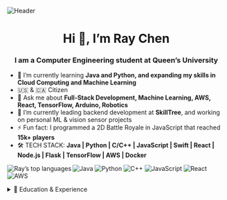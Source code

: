 ![Header](https://capsule-render.vercel.app/api?type=waving\&color=0:FFA500,100:FF3C00\&height=200\&section=header\&text=Welcome%20to%20My%20GitHub!\&fontSize=40\&fontColor=ffffff)

<h1 align="center">Hi 👋, I’m Ray Chen</h1>
<h3 align="center">I am a Computer Engineering student at Queen’s University</h3>

* 🌱 I’m currently learning **Java and Python, and expanding my skills in Cloud Computing and Machine Learning**
* 🇺🇸 & 🇨🇦 Citizen
* 💬 Ask me about **Full-Stack Development, Machine Learning, AWS, React, TensorFlow, Arduino, Robotics**
* 🔭 I’m currently leading backend development at **SkillTree**, and working on personal ML & vision sensor projects
* ⚡ Fun fact: I programmed a 2D Battle Royale in JavaScript that reached **15k+ players**
* 🛠️ TECH STACK: **Java | Python | C/C++ | JavaScript | Swift | React | Node.js | Flask | TensorFlow | AWS | Docker**

<p><img align="left" src="https://github-readme-stats.vercel.app/api/top-langs?username=Raye92&show_icons=true&locale=en&theme=tokyonight&layout=compact" alt="Ray’s top languages" /></p>

![Java](https://img.shields.io/badge/Java-17-red?logo=java\&logoColor=white)
![Python](https://img.shields.io/badge/Python-3.10-blue?logo=python\&logoColor=white)
![C++](https://img.shields.io/badge/C%2B%2B-17-brightgreen?logo=c%2B%2B\&logoColor=white)
![JavaScript](https://img.shields.io/badge/JavaScript-ES6-yellow?logo=javascript\&logoColor=white)
![React](https://img.shields.io/badge/React-18-blue?logo=react\&logoColor=white)
![AWS](https://img.shields.io/badge/AWS-Amazon-yellow?logo=amazon-aws\&logoColor=white)

<details>
  <summary>📖 Education & Experience</summary>

**Queen’s University**, Kingston, ON
Bachelor of Science in Computer Engineering, Innovation Stream
Sep 2023 – May 2027&#x20;


> “Strive not to be a success, but rather to be of value.” – Albert Einstein

Feel free to connect!
📫 raysworld.streamlit.app | linkedin.com/in/raye92
